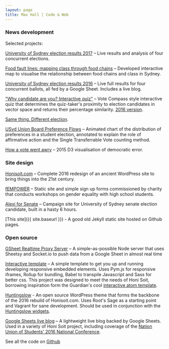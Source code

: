 ```yaml
---
layout: page
title: Max Hall | Code & Web
---
```

### News development

Selected projects:

[University of Sydney election results 2017](http://honisoit.com/2017/09/src-2017-live/) – Live results and analysis of four concurrent elections.

[Food fault lines: mapping class through food chains](https://github.com/honisoit/food-chain-maps) – Developed interactive map to visualise the relationship between food chains and class in Sydney.

[University of Sydney election results 2016](http://honisoit.com/2016/10/elections-2016/) – Live full results for four concurrent ballots, all fed by a Google Sheet. Includes a live blog.

["Why candidate are you? Interactive quiz"](http://honisoit.com/2017/09/interactive-which-src-president-candidate-are-you/) – Vote Compass style interactive quiz that determines the quiz-taker's proximity to election candidates in vector space and returns their percentage similarity. [2016 version](http://honisoit.com/2016/05/interactive-which-usu-candidate-should-i-vote-for/).

[Same thing. Different election](http://honisoit.com/2017/05/which-usu-candidate-are-you/).

[USyd Union Board Preference Flows](http://bl.ocks.org/maxhall/raw/5260ec62a5776d48c702/) – Animated chart of the distribution of preferences in a student election, annotated to explain the role of affirmative action and the Single Transferrable Vote counting method.

[How a vote went awry](http://honisoit.com/2015/06/hat-draw-decides-usu-vice-president-following-voting-error/) – 2015 D3 visualisation of democratic error.

### Site design

[Honisoit.com](http://honisoit.com/) – Complete 2016 redesign of an ancient WordPress site to bring things into the 21st century.

[fEMPOWER](http://fempowerworkshops.com) – Static site and simple sign up forms commissioned by charity that conducts workshops on gender equality with high school students.

[Alexi for Senate](http://alexiforsenate.com) – Campaign site for University of Sydney senate election candidate, built in a hasty 6 hours.

[This site]({{ site.baseurl }}) - A good old Jekyll static site hosted on Github pages.

### Open source

[GSheet Realtime Proxy Server](https://github.com/maxhall/gsheet-realtime-proxy) – A simple-as-possible Node server that uses Sheetsy and Socket.io to push data from a Google Sheet in almost real time

[Interactive template](https://github.com/maxhall/interactive-template) – A simple template to get you up and running developing responsive embedded elements. Uses Pym.js for responsive iframes, Rollup for bundling, Babel to transpile Javascript and Sass for better css. This project was designed to meet the needs of Honi Soit, borrowing inspiration form the Guardian's cool [interactive atom template](https://github.com/guardian/interactive-atom-template).

[Huntingslow](http://github.com/honisoit/huntingslow) - An open source WordPress theme that forms the backbone of the 2016 rebuild of Honisoit.com. Uses Root's Sage as a starting point and Vagrant for sane development. Should be used in conjunction with the [Huntingslow widgets](https://github.com/honisoit/huntingslow-widgets).

[Google Sheets live blog](https://github.com/honisoit/gsheet-live-blog) – A lightweight live blog backed by Google Sheets. Used in a variety of Honi Soit project, including coverage of the [Nation Union of Students' 2016 National Conference](http://honisoit.com/2016/12/live-from-hack-schoolies-nus-national-conference/).

See all the code on [Github](https://www.github.com/maxhall)
